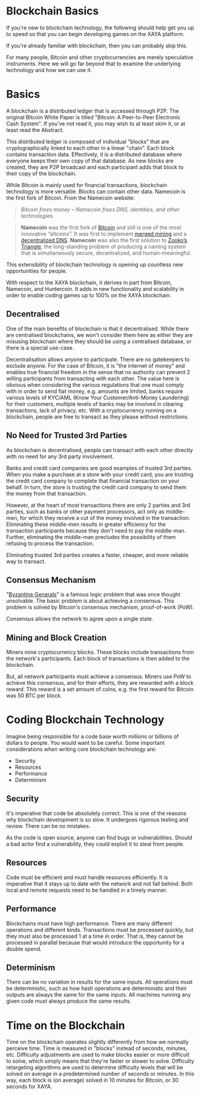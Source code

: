# Blockchain Basics

If you're new to blockchain technology, the following should help get you up to speed so that you can begin developing games on the XAYA platform.

If you're already familiar with blockchain, then you can probably skip this.

For many people, Bitcoin and other cryptocurrencies are merely speculative instruments. Here we will go far beyond that to examine the underlying technology and how we can use it. 

# Basics

A blockchain is a distributed ledger that is accessed through P2P. The original Bitcoin White Paper is titled "Bitcoin: A Peer-to-Peer Electronic Cash System". If you've not read it, you may wish to at least skim it, or at least read the Abstract. 

This distributed ledger is composed of individual "blocks" that are cryptographically linked to each other in a linear "chain". Each block contains transaction data. Effectively, it is a distributed database where everyone keeps their own copy of that database. As new blocks are created, they are P2P broadcast and each participant adds that block to their copy of the blockchain. 

While Bitcoin is mainly used for financial transactions, blockchain technology is more versatile. Blocks can contain other data. Namecoin is the first fork of Bitcoin. From the Namecoin website:

> _Bitcoin frees money – Namecoin frees DNS, identities, and other technologies._

> **Namecoin** was the first fork of [Bitcoin](https://bitcoin.org/) and still is one of the most innovative “altcoins”. It was first to implement [merged mining](https://bitcoin.stackexchange.com/questions/273/how-does-merged-mining-work) and a [decentralized DNS](https://bit.namecoin.org/). **Namecoin** was also the first solution to [Zooko’s Triangle](https://en.wikipedia.org/wiki/Zooko%27s_triangle), the long-standing problem of producing a naming system that is simultaneously secure, decentralized, and human-meaningful.

This extensibility of blockchain technology is opening up countless new opportunities for people. 

With respect to the XAYA blockchain, it derives in part from Bitcoin, Namecoin, and Huntercoin. It adds in new functionality and scalability in order to enable coding games up to 100% on the XAYA blockchain. 

## Decentralised

One of the main benefits of blockchain is that it decentralised. While there are centralised blockchains, we won't consider them here as either they are misusing blockchain where they should be using a centralised database, or there is a special use-case. 

Decentralisation allows anyone to participate. There are no gatekeepers to exclude anyone. For the case of Bitcoin, it is "the internet of money" and enables true financial freedom in the sense that no authority can prevent 2 willing participants from transacting with each other. The value here is obvious when considering the various regulations that one must comply with in order to send fiat money, e.g. amounts are limited, banks require various levels of KYC/AML (Know Your Customer/Anti-Money Laundering) for their customers, multiple levels of banks may be involved in clearing transactions, lack of privacy, etc. With a cryptocurrency running on a blockchain, people are free to transact as they please without restrictions. 

## No Need for Trusted 3rd Parties

As blockchain is decentralised, people can transact with each other directly with no need for any 3rd party involvement. 

Banks and credit card companies are good examples of trusted 3rd parties. When you make a purchase at a store with your credit card, you are trusting the credit card company to complete that financial transaction on your behalf. In turn, the store is trusting the credit card company to send them the money from that transaction. 

However, at the heart of most transactions there are only 2 parties and 3rd parties, such as banks or other payment processors, act only as middle-men, for which they receive a cut of the money involved in the transaction. Eliminating these middle-men results in greater efficiency for the transaction participants because they don't need to pay the middle-man. Further, eliminating the middle-man precludes the possibility of them refusing to process the transaction. 

Eliminating trusted 3rd parties creates a faster, cheaper, and more reliable way to transact.

## Consensus Mechanism

"[Byzantine Generals](https://en.wikipedia.org/wiki/Byzantine_fault_tolerance#Byzantine_Generals'_Problem)" is a famous logic problem that was once thought unsolvable. The basic problem is about achieving a consensus. This problem is solved by Bitcoin's consensus mechanism, proof-of-work (PoW). 

Consensus allows the network to agree upon a single state. 

## Mining and Block Creation

Miners mine cryptocurrency blocks. These blocks include transactions from the network's participants. Each block of transactions is then added to the blockchain. 

But, all network participants must achieve a consensus. Miners use PoW to achieve this consensus, and for their efforts, they are rewarded with a block reward. This reward is a set amount of coins, e.g. the first reward for Bitcoin was 50 BTC per block. 

# Coding Blockchain Technology

Imagine being responsible for a code base worth millions or billions of dollars to people. You would want to be careful. Some important considerations when writing core blockchain technology are:

- Security
- Resources
- Performance
- Determinism

## Security

It's imperative that code be absolutely correct. This is one of the reasons why blockchain development is so slow. It undergoes rigorous testing and review. There can be no mistakes. 

As the code is open source, anyone can find bugs or vulnerabilities. Should a bad actor find a vulnerability, they could exploit it to steal from people. 

## Resources

Code must be efficient and must handle resources efficiently. It is imperative that it stays up to date with the network and not fall behind. Both local and remote requests need to be handled in a timely manner. 

## Performance

Blockchains must have high performance. There are many different operations and different kinds. Transactions must be processed quickly, but they must also be processed 1 at a time in order. That is, they cannot be processed in parallel because that would introduce the opportunity for a double spend. 

## Determinism

There can be no variation in results for the same inputs. All operations must be deterministic, such as how hash operations are deterministic and their outputs are always the same for the same inputs. All machines running any given code must always produce the same results. 

# Time on the Blockchain

Time on the blockchain operates slightly differently from how we normally perceive time. Time is measured in "blocks" instead of seconds, minutes, etc. Difficulty adjustments are used to make blocks easier or more difficult to solve, which simply means that they're faster or slower to solve. Difficulty retargeting algorithms are used to determine difficulty levels that will be solved on average in a predetermined number of seconds or minutes. In this way, each block is (on average) solved in 10 minutes for Bitcoin, or 30 seconds for XAYA. 















